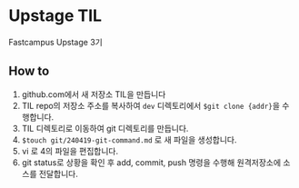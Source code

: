 # Upstage TIL

Fastcampus Upstage 3기

## How to

1. github.com에서 새 저장소 TIL을 만듭니다
2. TIL repo의 저장소 주소를 복사하여 `dev` 디렉토리에서 `$git clone {addr}`을 수행합니다.
3. TIL 디렉토리로 이동하여 git 디렉토리를 만듭니다.
4. `$touch git/240419-git-command.md` 로 새 파일을 생성합니다.
5. vi 로 4의 파일을 편집합니다.
6. git status로 상황을 확인 후 add, commit, push 명령을 수행해 원격저장소에 소스를 전달합니다.

